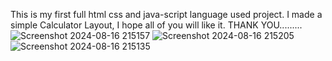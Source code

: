 This is my first full html css and java-script language used project.
I made a simple Calculator Layout, I hope all of you will like it.
THANK YOU.........![Screenshot 2024-08-16 215157](https://github.com/user-attachments/assets/5ad69ba6-d0d7-4d83-a175-6d02d5663617)
![Screenshot 2024-08-16 215205](https://github.com/user-attachments/assets/1e013d86-d480-4ad5-86af-10ba0e0b824b)
![Screenshot 2024-08-16 215135](https://github.com/user-attachments/assets/d1db7dcc-ecdb-4d57-b650-7b1a55e928d2)
